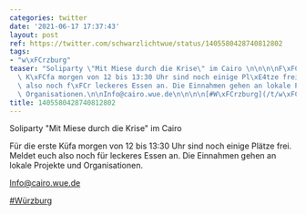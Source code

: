 ```yaml
---
categories: twitter
date: '2021-06-17 17:37:43'
layout: post
ref: https://twitter.com/schwarzlichtwue/status/1405580428740812802
tags:
- "w\xFCrzburg"
teaser: "Soliparty \"Mit Miese durch die Krise\" im Cairo \n\n\n\nF\xFCr die erste\
  \ K\xFCfa morgen von 12 bis 13:30 Uhr sind noch einige Pl\xE4tze frei. Meldet euch\
  \ also noch f\xFCr leckeres Essen an. Die Einnahmen gehen an lokale Projekte und\
  \ Organisationen.\n\nInfo@cairo.wue.de\n\n\n\n[#W\xFCrzburg](/t/w\xFCrzburg)"
title: 1405580428740812802
---
```

Soliparty "Mit Miese durch die Krise" im Cairo 



Für die erste Küfa morgen von 12 bis 13:30 Uhr sind noch einige Plätze frei. Meldet euch also noch für leckeres Essen an. Die Einnahmen gehen an lokale Projekte und Organisationen.

Info@cairo.wue.de



[#Würzburg](/t/würzburg)